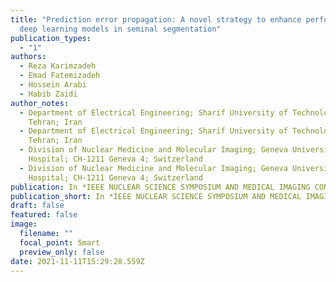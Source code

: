 ```yaml
---
title: "Prediction error propagation: A novel strategy to enhance performance of
  deep learning models in seminal segmentation"
publication_types:
  - "1"
authors:
  - Reza Karimzadeh
  - Emad Fatemizadeh
  - Hossein Arabi
  - Habib Zaidi
author_notes:
  - Department of Electrical Engineering; Sharif University of Technology;
    Tehran; Iran
  - Department of Electrical Engineering; Sharif University of Technology;
    Tehran; Iran
  - Division of Nuclear Medicine and Molecular Imaging; Geneva University
    Hospital; CH-1211 Geneva 4; Switzerland
  - Division of Nuclear Medicine and Molecular Imaging; Geneva University
    Hospital; CH-1211 Geneva 4; Switzerland
publication: In *IEEE NUCLEAR SCIENCE SYMPOSIUM AND MEDICAL IMAGING CONFERENCE2021*
publication_short: In *IEEE NUCLEAR SCIENCE SYMPOSIUM AND MEDICAL IMAGING CONFERENCE 2021*
draft: false
featured: false
image:
  filename: ""
  focal_point: Smart
  preview_only: false
date: 2021-11-11T15:29:28.559Z
---
```

